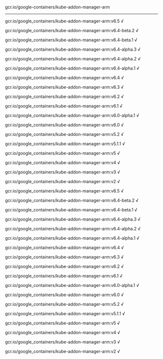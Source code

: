 gcr.io/google-containers/kube-addon-manager-arm 

----
gcr.io/google_containers/kube-addon-manager-arm:v6.5 √

gcr.io/google_containers/kube-addon-manager-arm:v6.4-beta.2 √

gcr.io/google_containers/kube-addon-manager-arm:v6.4-beta.1 √

gcr.io/google_containers/kube-addon-manager-arm:v6.4-alpha.3 √

gcr.io/google_containers/kube-addon-manager-arm:v6.4-alpha.2 √

gcr.io/google_containers/kube-addon-manager-arm:v6.4-alpha.1 √

gcr.io/google_containers/kube-addon-manager-arm:v6.4 √

gcr.io/google_containers/kube-addon-manager-arm:v6.3 √

gcr.io/google_containers/kube-addon-manager-arm:v6.2 √

gcr.io/google_containers/kube-addon-manager-arm:v6.1 √

gcr.io/google_containers/kube-addon-manager-arm:v6.0-alpha.1 √

gcr.io/google_containers/kube-addon-manager-arm:v6.0 √

gcr.io/google_containers/kube-addon-manager-arm:v5.2 √

gcr.io/google_containers/kube-addon-manager-arm:v5.1.1 √

gcr.io/google_containers/kube-addon-manager-arm:v5 √

gcr.io/google_containers/kube-addon-manager-arm:v4 √

gcr.io/google_containers/kube-addon-manager-arm:v3 √

gcr.io/google_containers/kube-addon-manager-arm:v2 √

gcr.io/google_containers/kube-addon-manager-arm:v6.5 √

gcr.io/google_containers/kube-addon-manager-arm:v6.4-beta.2 √

gcr.io/google_containers/kube-addon-manager-arm:v6.4-beta.1 √

gcr.io/google_containers/kube-addon-manager-arm:v6.4-alpha.3 √

gcr.io/google_containers/kube-addon-manager-arm:v6.4-alpha.2 √

gcr.io/google_containers/kube-addon-manager-arm:v6.4-alpha.1 √

gcr.io/google_containers/kube-addon-manager-arm:v6.4 √

gcr.io/google_containers/kube-addon-manager-arm:v6.3 √

gcr.io/google_containers/kube-addon-manager-arm:v6.2 √

gcr.io/google_containers/kube-addon-manager-arm:v6.1 √

gcr.io/google_containers/kube-addon-manager-arm:v6.0-alpha.1 √

gcr.io/google_containers/kube-addon-manager-arm:v6.0 √

gcr.io/google_containers/kube-addon-manager-arm:v5.2 √

gcr.io/google_containers/kube-addon-manager-arm:v5.1.1 √

gcr.io/google_containers/kube-addon-manager-arm:v5 √

gcr.io/google_containers/kube-addon-manager-arm:v4 √

gcr.io/google_containers/kube-addon-manager-arm:v3 √

gcr.io/google_containers/kube-addon-manager-arm:v2 √

